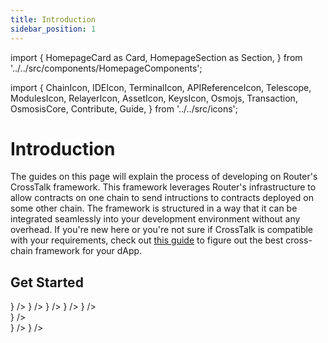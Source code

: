 ```yaml
---
title: Introduction
sidebar_position: 1
---
```

import {
  HomepageCard as Card,
  HomepageSection as Section,
} from '../../src/components/HomepageComponents';

import {
  ChainIcon,
  IDEIcon,
  TerminalIcon,
  APIReferenceIcon,
  Telescope,
  ModulesIcon,
  RelayerIcon,
  AssetIcon,
  KeysIcon,
  Osmojs,
  Transaction,
  OsmosisCore,
  Contribute,
  Guide,
} from '../../src/icons';

# Introduction

The guides on this page will explain the process of developing on Router's CrossTalk framework. This framework leverages Router's infrastructure to allow contracts on one chain to send intructions to contracts deployed on some other chain. The framework is structured in a way that it can be integrated seamlessly into your development environment without any overhead. If you're new here or you're not sure if CrossTalk is compatible with your requirements, check out <a href="../overview/choosing-the-right-framework" target="_blank">this guide</a> to figure out the best cross-chain framework for your dApp.


 ## Get Started
   <Section title="Developers" id="web-sdks" hasSubSections >

   <Section>
  <Card
    title="Overview"
    description="What is CrossTalk and why is it required?"
    to="/crosstalk/overview"
    icon={<IDEIcon />}
  />
    <Card
    title="Understanding CrossTalk"
    description="Dissecting different functions and parameters associated with CrossTalk"
    to="/crosstalk/understanding-crosstalk"
    icon={<ChainIcon />}
  />
 <Card
    title="Different Types of Requests"
    description="Learning how to execute different types of cross-chain requests using CrossTalk."
    to="/crosstalk/category/different-types-of-requests"
    icon={<ModulesIcon />}
  />
  <Card
    title="Fee Management"
    description="Gaining a deeper understanding of how the CrossTalk fee is computed"
    to="/crosstalk/fee-management"
    icon={<AssetIcon />}
  />
    <Card
    title="Cross-chain Read Requests"
    description="Learning how to query data from different chains in a decentralized manner"
    to="/crosstalk/cross-chain-read-requests"
    icon={<Telescope />}
  />
  </Section>

  </Section>


  <Section title="Tooling" id="tooling" hasSubSections >

  <Section>
    <Card
    title="CrossTalkUtils Library"
    description="Plug-and-play library for easier integration of Router CrossTalk"
    to="/crosstalk/understanding-crosstalk/evm_guides/crosstalkutils-library"
    icon={<ChainIcon />}
  />
  </Section>
  
  </Section>

   <Section title="Guides" id="guides" hasSubSections >

   <Section>
      <Card
    title="Deploying a Cross-chain Ping Pong Contract"
    description="Learn how to deploy your first cross-chain dApp using Router's CrossTalk framework"
  to="/crosstalk/guides/evm_guides/ping-pong-contract/"
    icon={<Guide />}
  />
     <Card
    title="Deploying a Cross-chain NFT (ERC-1155)"
    description="Learn how to deploy a cross-chain NFT using Router's CrossTalk framework"
  to="/crosstalk/guides/evm_guides/cross-chain-nft"
    icon={<Guide />}
  />
  </Section>

  </Section>

